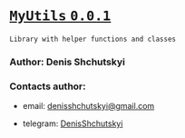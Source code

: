 # <u> [`MyUtils` `0.0.1`](https://github.com/Shchusia/MyUtils) </u>

```text
Library with helper functions and classes
```

### Author: Denis Shchutskyi

### Contacts author:

+ email: denisshchutskyi@gmail.com

+ telegram: [DenisShchutskyi](https://t.me/DenisShchutskyi)
